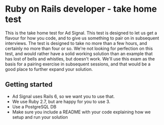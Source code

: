 # Ruby on Rails developer - take home test
This is the take home test for Ad Signal. This test is designed to let us get a flavour for how you code, and to give us
something to pair on in subsequent interviews. The test is designed to take no more than a few hours, and certainly no 
more than four or so. We're not looking for perfection on this test, and would rather have a solid working solution than
an example that has lost of bells and whistles, but doesn't work. We'll use this exam as the basis for a pairing exercise
in subsequent sessions, and that would be a good place to further expand your solution. 

## Getting started
- Ad Signal uses Rails 6, so we want you to use that.
- We use Ruby 2.7, but are happy for you to use 3.
- Use a PostgreSQL DB
- Make sure you include a README with your code explaining how we setup and run your solution


